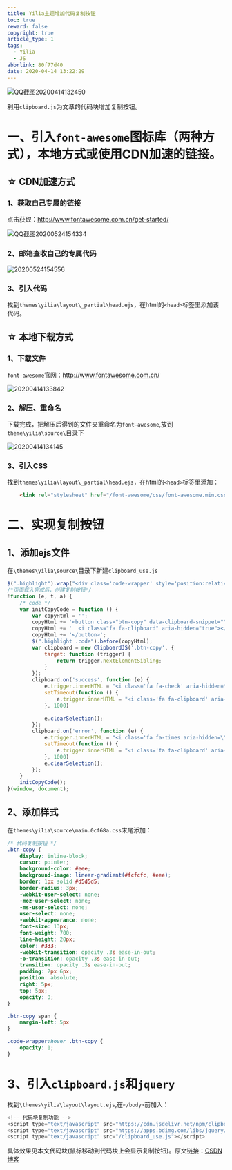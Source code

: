 ```yaml
---
title: Yilia主题增加代码复制按钮
toc: true
reward: false
copyright: true
article_type: 1
tags: 
  - Yilia
  - JS
abbrlink: 80f77d40
date: 2020-04-14 13:22:29
---
```


![QQ截图20200414132450](https://cdn.jsdelivr.net/gh/Anyway521/blogpic@main/image/imageQQ截图20200414132450.jpg)

利用`clipboard.js`为文章的代码块增加复制按钮。
<!-- more -->

# 一、引入`font-awesome`图标库（两种方式），本地方式或使用CDN加速的链接。
## ☆ CDN加速方式
### 1、获取自己专属的链接
点击获取：<http://www.fontawesome.com.cn/get-started/>

![QQ截图20200524154334](https://cdn.jsdelivr.net/gh/Anyway521/blogpic@main/image/imageQQ截图20200524154334.jpg)

### 2、邮箱查收自己的专属代码

![20200524154556](https://cdn.jsdelivr.net/gh/Anyway521/blogpic@main/image/image20200524154556.png)

### 3、引入代码
找到`themes\yilia\layout\_partial\head.ejs`，在html的`<head>`标签里添加该代码。

## ☆ 本地下载方式
### 1、下载文件
`font-awesome`官网：<http://www.fontawesome.com.cn/>

![20200414133842](https://cdn.jsdelivr.net/gh/Anyway521/blogpic@main/image/image20200414133842.png)

### 2、解压、重命名
下载完成，把解压后得到的文件夹重命名为`font-awesome`,放到`theme\yilia\source\`目录下

![20200414134145](https://cdn.jsdelivr.net/gh/Anyway521/blogpic@main/image/image20200414134145.png)

### 3、引入CSS
找到`themes\yilia\layout\_partial\head.ejs`，在html的`<head>`标签里添加：
``` html
    <link rel="stylesheet" href="/font-awesome/css/font-awesome.min.css">
```

# 二、实现复制按钮
## 1、添加ejs文件
在`\themes\yilia\source\`目录下新建`clipboard_use.js`
``` js
$(".highlight").wrap("<div class='code-wrapper' style='position:relative'></div>");
/*页面载入完成后，创建复制按钮*/
!function (e, t, a) {
    /* code */
    var initCopyCode = function () {
        var copyHtml = '';
        copyHtml += '<button class="btn-copy" data-clipboard-snippet="">';
        copyHtml += '  <i class="fa fa-clipboard" aria-hidden="true"></i><span>复制</span>';
        copyHtml += '</button>';
        $(".highlight .code").before(copyHtml);
        var clipboard = new ClipboardJS('.btn-copy', {
            target: function (trigger) {
                return trigger.nextElementSibling;
            }
        });
        clipboard.on('success', function (e) {
            e.trigger.innerHTML = "<i class='fa fa-check' aria-hidden=\"true\"></i><span>复制成功</span>"
            setTimeout(function () {
                e.trigger.innerHTML = "<i class='fa fa-clipboard' aria-hidden=\"true\"></i><span>复制</span>"
            }, 1000)
           
            e.clearSelection();
        });
        clipboard.on('error', function (e) {
            e.trigger.innerHTML = "<i class='fa fa-times aria-hidden=\"true\"'></i><span>复制失败</span>"
            setTimeout(function () {
                e.trigger.innerHTML = "<i class='fa fa-clipboard' aria-hidden=\"true\"></i><span>复制</span>"
            }, 1000)
            e.clearSelection();
        });
    }
    initCopyCode();
}(window, document);

```
## 2、添加样式
在`themes\yilia\source\main.0cf68a.css`末尾添加：
``` css
/* 代码复制按钮 */
.btn-copy {
    display: inline-block;
    cursor: pointer;
    background-color: #eee;
    background-image: linear-gradient(#fcfcfc, #eee);
    border: 1px solid #d5d5d5;
    border-radius: 3px;
    -webkit-user-select: none;
    -moz-user-select: none;
    -ms-user-select: none;
    user-select: none;
    -webkit-appearance: none;
    font-size: 13px;
    font-weight: 700;
    line-height: 20px;
    color: #333;
    -webkit-transition: opacity .3s ease-in-out;
    -o-transition: opacity .3s ease-in-out;
    transition: opacity .3s ease-in-out;
    padding: 2px 6px;
    position: absolute;
    right: 5px;
    top: 5px;
    opacity: 0;
}

.btn-copy span {
    margin-left: 5px
}

.code-wrapper:hover .btn-copy {
    opacity: 1;
}
```

# 3、引入`clipboard.js`和`jquery`
找到`\themes\yilia\layout\layout.ejs`,在`</body>`前加入：
``` js
<!-- 代码块复制功能 -->
<script type="text/javascript" src="https://cdn.jsdelivr.net/npm/clipboard@2.0.4/dist/clipboard.js"></script>
<script type="text/javascript" src="https://apps.bdimg.com/libs/jquery/2.1.4/jquery.min.js"></script>
<script type="text/javascript" src="/clipboard_use.js"></script>
```

具体效果见本文代码块(鼠标移动到代码块上会显示复制按钮)。原文链接：[CSDN博客](https://blog.csdn.net/qq_41186928/article/details/105193552?depth_1-utm_source=distribute.pc_relevant.none-task-blog-BlogCommendFromMachineLearnPai2-2&utm_source=distribute.pc_relevant.none-task-blog-BlogCommendFromMachineLearnPai2-2)